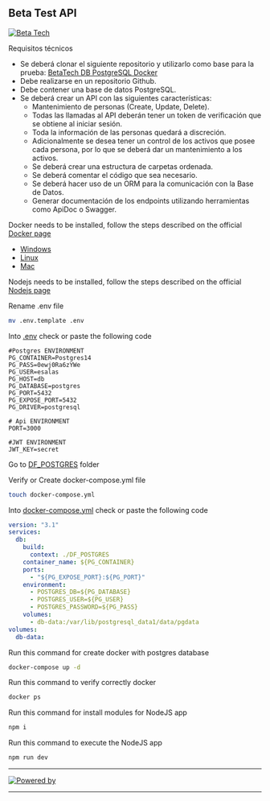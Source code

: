 ## Beta Test API

[![Beta Tech](https://betasolutions.tech/assets/img/LogoBeta.png)](https://github.com/Beta-Tech-Costa-Rica/BetaTest)

Requisitos técnicos
- Se deberá clonar el siguiente repositorio y utilizarlo como base para la prueba: [BetaTech DB PostgreSQL Docker](https://github.com/Beta-Tech-Costa-Rica/BetaTest)
- Debe realizarse en un repositorio Github.
- Debe contener una base de datos PostgreSQL.
- Se deberá crear un API con las siguientes características:
    - Mantenimiento de personas (Create, Update, Delete).
    - Todas las llamadas al API deberán tener un token de verificación que se obtiene al iniciar sesión.
    - Toda la información de las personas quedará a discreción.
    - Adicionalmente se desea tener un control de los activos que posee cada persona, por lo que se deberá dar un mantenimiento a los activos.
    - Se deberá crear una estructura de carpetas ordenada.
    - Se deberá comentar el código que sea necesario.
    - Se deberá hacer uso de un ORM para la comunicación con la Base de Datos.
    - Generar documentación de los endpoints utilizando herramientas como ApiDoc o Swagger.


Docker needs to be installed, follow the steps described on the official [Docker page](https://docs.docker.com/engine/install/)

- [Windows](https://docs.docker.com/desktop/install/windows-install/)
- [Linux](https://docs.docker.com/desktop/install/linux-install/)
- [Mac](https://docs.docker.com/desktop/install/mac-install/)

Nodejs needs to be installed, follow the steps described on the official [Nodejs page](https://nodejs.org/en/download/package-manager/)

Rename .env file

```bash
mv .env.template .env
```

Into [.env](.env) check or paste the following code

```env
#Postgres ENVIRONMENT
PG_CONTAINER=Postgres14
PG_PASS=0ewj0Ra6zYWe
PG_USER=esalas
PG_HOST=db
PG_DATABASE=postgres
PG_PORT=5432
PG_EXPOSE_PORT=5432
PG_DRIVER=postgresql

# Api ENVIRONMENT
PORT=3000

#JWT ENVIRONMENT
JWT_KEY=secret
```

Go to [DF_POSTGRES](DF_POSTGRES) folder

Verify or Create docker-compose.yml file

```bash
touch docker-compose.yml
```

Into [docker-compose.yml](docker-compose.yml) check or paste the following code

```yml
version: "3.1"
services:
  db:
    build:
      context: ./DF_POSTGRES
    container_name: ${PG_CONTAINER}
    ports:
      - "${PG_EXPOSE_PORT}:${PG_PORT}"
    environment:
      - POSTGRES_DB=${PG_DATABASE}
      - POSTGRES_USER=${PG_USER}
      - POSTGRES_PASSWORD=${PG_PASS}
    volumes:
      - db-data:/var/lib/postgresql_data1/data/pgdata
volumes:
  db-data:
```
Run this command for create docker with postgres database

```bash
docker-compose up -d
```

Run this command to verify correctly docker

```bash
docker ps
```
Run this command for install modules for NodeJS app

```bash
npm i 
```

Run this command to execute the NodeJS app

```bash
npm run dev
```
---

[![Powered by](https://img.shields.io/badge/Powered%20by-Bryan%20Campos-red)](https://github.com/Killdemons)

---
